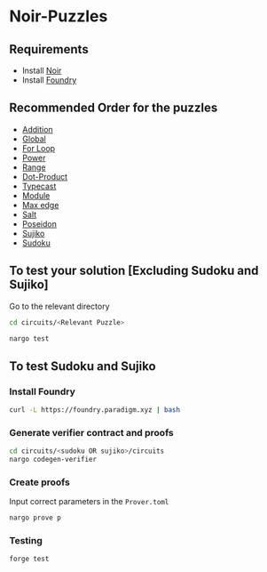# Noir-Puzzles

## Requirements
- Install [Noir](https://noir-lang.org/getting_started/nargo_installation)
- Install [Foundry](https://book.getfoundry.sh/getting-started/installation)

## Recommended Order for the puzzles
- [Addition](https://github.com/RareSkills/noir-puzzles/tree/readme/circuits/Addition)
- [Global](https://github.com/RareSkills/noir-puzzles/tree/readme/circuits/Global)
- [For Loop](https://github.com/RareSkills/noir-puzzles/tree/readme/circuits/ForLoop)
- [Power](https://github.com/RareSkills/noir-puzzles/tree/readme/circuits/Power)
- [Range](https://github.com/RareSkills/noir-puzzles/tree/readme/circuits/Range)
- [Dot-Product](https://github.com/RareSkills/noir-puzzles/tree/readme/circuits/Dot-Product)
- [Typecast](https://github.com/RareSkills/noir-puzzles/tree/readme/circuits/Typecast)
- [Module](https://github.com/RareSkills/noir-puzzles/tree/readme/circuits/Module)
- [Max edge](https://github.com/RareSkills/noir-puzzles/tree/readme/circuits/Max-Edge)
- [Salt](https://github.com/RareSkills/noir-puzzles/tree/readme/circuits/Salt)
- [Poseidon](https://github.com/RareSkills/noir-puzzles/tree/readme/circuits/Poseidon)
- [Sujiko](https://github.com/RareSkills/noir-puzzles/tree/readme/circuits/sujiko)
- [Sudoku](https://github.com/RareSkills/noir-puzzles/tree/readme/circuits/sudoku)

## To test your solution [Excluding Sudoku and Sujiko]

Go to the relevant directory 

```bash
cd circuits/<Relevant Puzzle>
```

```bash
nargo test
```

## To test Sudoku and Sujiko 

### Install Foundry 

```bash
curl -L https://foundry.paradigm.xyz | bash
```

### Generate verifier contract and proofs 

```bash
cd circuits/<sudoku OR sujiko>/circuits
nargo codegen-verifier
```

### Create proofs

Input correct parameters in the `Prover.toml`

```bash
nargo prove p 
```

### Testing

```bash
forge test 
```

